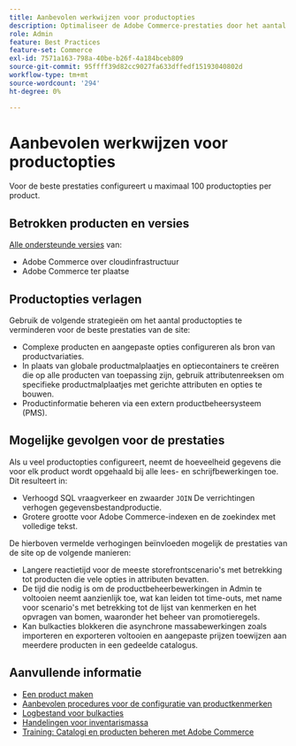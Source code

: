 ```yaml
---
title: Aanbevolen werkwijzen voor productopties
description: Optimaliseer de Adobe Commerce-prestaties door het aantal productopties te beperken.
role: Admin
feature: Best Practices
feature-set: Commerce
exl-id: 7571a163-798a-40be-b26f-4a184bceb809
source-git-commit: 95ffff39d82cc9027fa633dffedf15193040802d
workflow-type: tm+mt
source-wordcount: '294'
ht-degree: 0%

---
```


# Aanbevolen werkwijzen voor productopties

Voor de beste prestaties configureert u maximaal 100 productopties per product.

## Betrokken producten en versies

[Alle ondersteunde versies](../../../release/versions.md) van:

- Adobe Commerce over cloudinfrastructuur
- Adobe Commerce ter plaatse

## Productopties verlagen

Gebruik de volgende strategieën om het aantal productopties te verminderen voor de beste prestaties van de site:

- Complexe producten en aangepaste opties configureren als bron van productvariaties.
- In plaats van globale productmalplaatjes en optiecontainers te creëren die op alle producten van toepassing zijn, gebruik attributenreeksen om specifieke productmalplaatjes met gerichte attributen en opties te bouwen.
- Productinformatie beheren via een extern productbeheersysteem (PMS).

## Mogelijke gevolgen voor de prestaties

Als u veel productopties configureert, neemt de hoeveelheid gegevens die voor elk product wordt opgehaald bij alle lees- en schrijfbewerkingen toe. Dit resulteert in:

- Verhoogd SQL vraagverkeer en zwaarder `JOIN` De verrichtingen verhogen gegevensbestandproductie.
- Grotere grootte voor Adobe Commerce-indexen en de zoekindex met volledige tekst.

De hierboven vermelde verhogingen beïnvloeden mogelijk de prestaties van de site op de volgende manieren:

- Langere reactietijd voor de meeste storefrontscenario&#39;s met betrekking tot producten die vele opties in attributen bevatten.
- De tijd die nodig is om de productbeheerbewerkingen in Admin te voltooien neemt aanzienlijk toe, wat kan leiden tot time-outs, met name voor scenario&#39;s met betrekking tot de lijst van kenmerken en het opvragen van bomen, waaronder het beheer van promotieregels.
- Kan bulkacties blokkeren die asynchrone massabewerkingen zoals importeren en exporteren voltooien en aangepaste prijzen toewijzen aan meerdere producten in een gedeelde catalogus.

## Aanvullende informatie

- [Een product maken](https://experienceleague.adobe.com/docs/commerce-admin/catalog/products/product-create.html)
- [Aanbevolen procedures voor de configuratie van productkenmerken](product-attributes-and-options.md)
- [Logbestand voor bulkacties](https://docs.magento.com/user-guide/system/action-log-bulk-actions.html)
- [Handelingen voor inventarismassa](https://developer.adobe.com/commerce/webapi/rest/inventory/bulk-inventory/)
- [Training: Catalogi en producten beheren met Adobe Commerce](https://learning.adobe.com/catalog/adobe_commerce/cours000000000098643.html)
